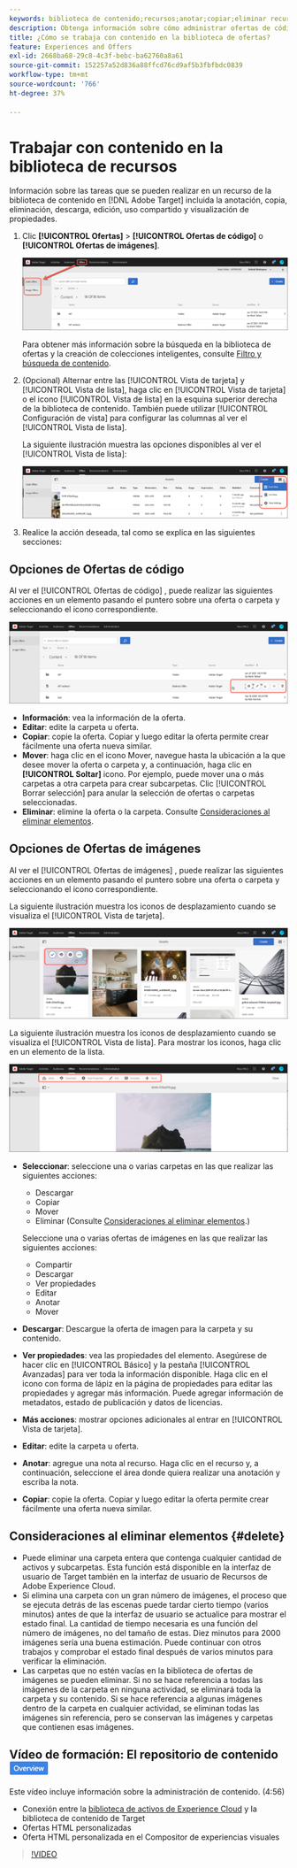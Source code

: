 ```yaml
---
keywords: biblioteca de contenido;recursos;anotar;copiar;eliminar recurso;descargar recurso;editar contenido;compartir tarjeta;ver propiedades de contenido
description: Obtenga información sobre cómo administrar ofertas de código e imagen en el Adobe [!DNL Target] Biblioteca de ofertas. Obtenga información sobre cómo ver los detalles de una oferta y cómo editar, copiar, mover o eliminar ofertas.
title: ¿Cómo se trabaja con contenido en la biblioteca de ofertas?
feature: Experiences and Offers
exl-id: 2668ba68-29c8-4c3f-bebc-ba62760a8a61
source-git-commit: 152257a52d836a88ffcd76cd9af5b3fbfbdc0839
workflow-type: tm+mt
source-wordcount: '766'
ht-degree: 37%

---
```


# Trabajar con contenido en la biblioteca de recursos

Información sobre las tareas que se pueden realizar en un recurso de la biblioteca de contenido en [!DNL Adobe Target] incluida la anotación, copia, eliminación, descarga, edición, uso compartido y visualización de propiedades.

1. Clic **[!UICONTROL Ofertas]** > **[!UICONTROL Ofertas de código]** o **[!UICONTROL Ofertas de imágenes]**.

   ![Pestañas Ofertas de código y Ofertas de imágenes](/help/main/c-experiences/c-manage-content/assets/offers-both.png)

   Para obtener más información sobre la búsqueda en la biblioteca de ofertas y la creación de colecciones inteligentes, consulte [Filtro y búsqueda de contenido](/help/main/c-experiences/c-manage-content/filter-and-search-content.md#concept_3B59B8F025BF4CEA82ECC5199D365276).

1. (Opcional) Alternar entre las [!UICONTROL Vista de tarjeta] y [!UICONTROL Vista de lista], haga clic en [!UICONTROL Vista de tarjeta] o el icono [!UICONTROL Vista de lista] en la esquina superior derecha de la biblioteca de contenido. También puede utilizar [!UICONTROL Configuración de vista] para configurar las columnas al ver el [!UICONTROL Vista de lista].

   La siguiente ilustración muestra las opciones disponibles al ver el [!UICONTROL Vista de lista]:

   ![Opciones de vista de lista](/help/main/c-experiences/c-manage-content/assets/view-settings-options.png)

1. Realice la acción deseada, tal como se explica en las siguientes secciones:

## Opciones de Ofertas de código

Al ver el [!UICONTROL Ofertas de código] , puede realizar las siguientes acciones en un elemento pasando el puntero sobre una oferta o carpeta y seleccionando el icono correspondiente.

![Iconos de activación en la pestaña Ofertas de código](/help/main/c-experiences/c-manage-content/assets/code-offers-hover-icons.png)

* **Información**: vea la información de la oferta.
* **Editar**: edite la carpeta u oferta.
* **Copiar**: copie la oferta. Copiar y luego editar la oferta permite crear fácilmente una oferta nueva similar.
* **Mover**: haga clic en el icono Mover, navegue hasta la ubicación a la que desee mover la oferta o carpeta y, a continuación, haga clic en **[!UICONTROL Soltar]** icono. Por ejemplo, puede mover una o más carpetas a otra carpeta para crear subcarpetas. Clic [!UICONTROL Borrar selección] para anular la selección de ofertas o carpetas seleccionadas.
* **Eliminar**: elimine la oferta o la carpeta. Consulte [Consideraciones al eliminar elementos](#delete).

## Opciones de Ofertas de imágenes

Al ver el [!UICONTROL Ofertas de imágenes] , puede realizar las siguientes acciones en un elemento pasando el puntero sobre una oferta o carpeta y seleccionando el icono correspondiente.

La siguiente ilustración muestra los iconos de desplazamiento cuando se visualiza el [!UICONTROL Vista de tarjeta].

![Pase el ratón sobre los iconos de la pestaña Ofertas de imágenes en la vista de tarjeta](/help/main/c-experiences/c-manage-content/assets/image-offers-hover-icons.png)

La siguiente ilustración muestra los iconos de desplazamiento cuando se visualiza el [!UICONTROL Vista de lista]. Para mostrar los iconos, haga clic en un elemento de la lista.

![Pase el ratón sobre los iconos de la pestaña Ofertas de imágenes en la vista de lista](/help/main/c-experiences/c-manage-content/assets/list-view-hover.png)

* **Seleccionar**: seleccione una o varias carpetas en las que realizar las siguientes acciones:

   * Descargar
   * Copiar
   * Mover
   * Eliminar (Consulte [Consideraciones al eliminar elementos](#delete).)

   Seleccione una o varias ofertas de imágenes en las que realizar las siguientes acciones:

   * Compartir
   * Descargar  
   * Ver propiedades
   * Editar  
   * Anotar
   * Mover  


* **Descargar**: Descargue la oferta de imagen para la carpeta y su contenido.
* **Ver propiedades**: vea las propiedades del elemento. Asegúrese de hacer clic en [!UICONTROL Básico] y la pestaña [!UICONTROL Avanzadas] para ver toda la información disponible. Haga clic en el icono con forma de lápiz en la página de propiedades para editar las propiedades y agregar más información. Puede agregar información de metadatos, estado de publicación y datos de licencias.
* **Más acciones**: mostrar opciones adicionales al entrar en [!UICONTROL Vista de tarjeta].
* **Editar**: edite la carpeta u oferta.
* **Anotar**: agregue una nota al recurso. Haga clic en el recurso y, a continuación, seleccione el área donde quiera realizar una anotación y escriba la nota.
* **Copiar**: copie la oferta. Copiar y luego editar la oferta permite crear fácilmente una oferta nueva similar.

## Consideraciones al eliminar elementos {#delete}

* Puede eliminar una carpeta entera que contenga cualquier cantidad de activos y subcarpetas. Esta función está disponible en la interfaz de usuario de Target también en la interfaz de usuario de Recursos de Adobe Experience Cloud.
* Si elimina una carpeta con un gran número de imágenes, el proceso que se ejecuta detrás de las escenas puede tardar cierto tiempo (varios minutos) antes de que la interfaz de usuario se actualice para mostrar el estado final. La cantidad de tiempo necesaria es una función del número de imágenes, no del tamaño de estas. Diez minutos para 2000 imágenes sería una buena estimación. Puede continuar con otros trabajos y comprobar el estado final después de varios minutos para verificar la eliminación.
* Las carpetas que no estén vacías en la biblioteca de ofertas de imágenes se pueden eliminar. Si no se hace referencia a todas las imágenes de la carpeta en ninguna actividad, se eliminará toda la carpeta y su contenido. Si se hace referencia a algunas imágenes dentro de la carpeta en cualquier actividad, se eliminan todas las imágenes sin referencia, pero se conservan las imágenes y carpetas que contienen esas imágenes.

## Vídeo de formación: El repositorio de contenido ![Distintivo Información general](/help/main/assets/overview.png)

Este vídeo incluye información sobre la administración de contenido. (4:56)

* Conexión entre la [biblioteca de activos de Experience Cloud](https://experienceleague.adobe.com/docs/core-services/interface/assets/creative-cloud.html) y la biblioteca de contenido de Target
* Ofertas HTML personalizadas
* Oferta HTML personalizada en el Compositor de experiencias visuales

>[!VIDEO](https://video.tv.adobe.com/v/17387)
